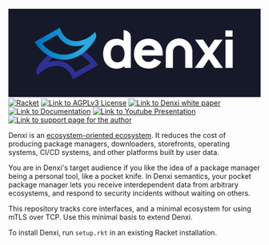 ![](./logo.png)
[![Racket](https://img.shields.io/badge/-Made%20with%20Racket-darkred?logo=racket)](https://racket-lang.org)
[![Link to AGPLv3 License](https://img.shields.io/badge/license-AGPLv3-yellowgreen)](./COPYING)
[![Link to Denxi white paper](https://img.shields.io/badge/doc-white%20paper-lightgrey)](./docs/white-paper.txt)
[![Link to Documentation](https://img.shields.io/badge/doc-index-blue.svg)](./docs/index.txt)
[![Link to Youtube Presentation](https://img.shields.io/badge/youtube-RacketCon%202020-red)](https://youtu.be/bIi-tUzOwdw?t=2330)
[![Link to support page for the author](https://img.shields.io/badge/%24-donate-success)](https://sagegerard.com/show-support.html)

Denxi is an [ecosystem-oriented ecosystem](./docs/eoe.txt). It reduces
the cost of producing package managers, downloaders, storefronts,
operating systems, CI/CD systems, and other platforms built by user
data.

You are in Denxi's target audience if you like the idea of a package
manager being a personal tool, like a pocket knife. In Denxi
semantics, your pocket package manager lets you receive interdependent
data from arbitrary ecosystems, and respond to security incidents
without waiting on others.

This repository tracks core interfaces, and a minimal ecosystem for
using mTLS over TCP. Use this minimal basis to extend Denxi.

To install Denxi, run `setup.rkt` in an existing Racket installation.
